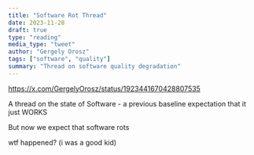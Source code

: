 ```yaml
---
title: "Software Rot Thread"
date: 2023-11-28
draft: true
type: "reading"
media_type: "tweet"
author: "Gergely Orosz"
tags: ["software", "quality"]
summary: "Thread on software quality degradation"
---
```


https://x.com/GergelyOrosz/status/1923441670428807535

A thread on the state of Software - a previous baseline expectation that it just WORKS

But now we expect that software rots

wtf happened? (i was a good kid)

